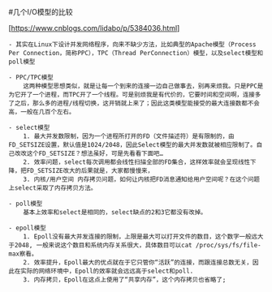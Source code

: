 #几个I/O模型的比较

[https://www.cnblogs.com/lidabo/p/5384036.html]

    - 其实在Linux下设计并发网络程序，向来不缺少方法，比如典型的Apache模型（Process Per Connection，简称PPC），TPC（Thread PerConnection）模型，以及select模型和poll模型
    
    - PPC/TPC模型
        这两种模型思想类似，就是让每一个到来的连接一边自己做事去，别再来烦我。只是PPC是为它开了一个进程，而TPC开了一个线程。可是别烦我是有代价的，它要时间和空间啊，连接多了之后，那么多的进程/线程切换，这开销就上来了；因此这类模型能接受的最大连接数都不会高，一般在几百个左右。
        
    - select模型
        1. 最大并发数限制，因为一个进程所打开的FD（文件描述符）是有限制的，由FD_SETSIZE设置，默认值是1024/2048，因此Select模型的最大并发数就被相应限制了。自己改改这个FD_SETSIZE？想法虽好，可是先看看下面吧…
        2. 效率问题，select每次调用都会线性扫描全部的FD集合，这样效率就会呈现线性下降，把FD_SETSIZE改大的后果就是，大家都慢慢来，
        3. 内核/用户空间 内存拷贝问题，如何让内核把FD消息通知给用户空间呢？在这个问题上select采取了内存拷贝方法。
        
    - poll模型
        基本上效率和select是相同的，select缺点的2和3它都没有改掉。
        
    - epoll模型
        1. Epoll没有最大并发连接的限制，上限是最大可以打开文件的数目，这个数字一般远大于2048, 一般来说这个数目和系统内存关系很大，具体数目可以cat /proc/sys/fs/file-max察看。
        2. 效率提升，Epoll最大的优点就在于它只管你“活跃”的连接，而跟连接总数无关，因此在实际的网络环境中，Epoll的效率就会远远高于select和poll.
        3. 内存拷贝，Epoll在这点上使用了“共享内存”，这个内存拷贝也省略了;
        